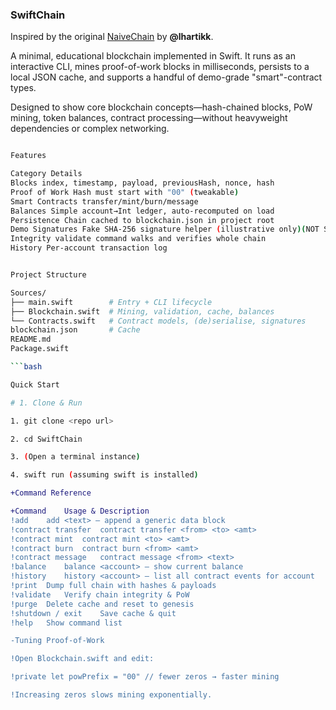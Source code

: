 ### SwiftChain

Inspired by the original [NaiveChain](https://github.com/lhartikk/naivechain) by **@lhartikk**.

A minimal, educational blockchain implemented in Swift.  It runs as an interactive CLI, mines proof-of-work blocks in milliseconds, persists to a local JSON cache, and supports a handful of demo-grade "smart"-contract types.

Designed to show core blockchain concepts—hash-chained blocks, PoW mining, token balances, contract processing—without heavyweight dependencies or complex networking.

```bash

Features

Category Details
Blocks index, timestamp, payload, previousHash, nonce, hash
Proof of Work Hash must start with "00" (tweakable)
Smart Contracts transfer/mint/burn/message
Balances Simple account→Int ledger, auto-recomputed on load
Persistence	Chain cached to blockchain.json in project root
Demo Signatures	Fake SHA-256 signature helper (illustrative only)(NOT SECURE!)
Integrity validate command walks and verifies whole chain
History	Per-account transaction log

```
```bash

Project Structure

Sources/
├── main.swift        # Entry + CLI lifecycle
├── Blockchain.swift  # Mining, validation, cache, balances
└── Contracts.swift   # Contract models, (de)serialise, signatures
blockchain.json       # Cache
README.md
Package.swift

```bash

Quick Start

# 1. Clone & Run

1. git clone <repo url>

2. cd SwiftChain

3. (Open a terminal instance)

4. swift run (assuming swift is installed)

```

```diff
+Command Reference

+Command	Usage & Description
!add	add <text> — append a generic data block
!contract transfer	contract transfer <from> <to> <amt>
!contract mint	contract mint <to> <amt>
!contract burn	contract burn <from> <amt>
!contract message	contract message <from> <text>
!balance	balance <account> — show current balance
!history	history <account> — list all contract events for account
!print	Dump full chain with hashes & payloads
!validate	Verify chain integrity & PoW
!purge	Delete cache and reset to genesis
!shutdown / exit	Save cache & quit
!help	Show command list
```

```diff
-Tuning Proof-of-Work

!Open Blockchain.swift and edit:

!private let powPrefix = "00" // fewer zeros → faster mining

!Increasing zeros slows mining exponentially.
```